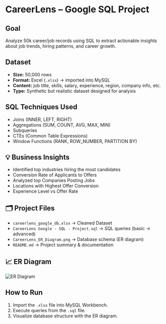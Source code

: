 # CareerLens – Google SQL Project  

## Goal  
Analyze 50k career/job records using SQL to extract actionable insights about job trends, hiring patterns, and career growth.  

##  Dataset  
- **Size:** 50,000 rows  
- **Format:** Excel (`.xlsx`) → imported into MySQL  
- **Content:** job title, skills, salary, experience, region, company info, etc.  
- **Type:** Synthetic but realistic dataset designed for analysis  

##  SQL Techniques Used  
- Joins (INNER, LEFT, RIGHT)  
- Aggregations (SUM, COUNT, AVG, MAX, MIN)  
- Subqueries  
- CTEs (Common Table Expressions)  
- Window Functions (RANK, ROW_NUMBER, PARTITION BY)  

## 💡 Business Insights  
- Identified top industries hiring the most candidates  
- Conversion Rate of Applicants to Offers
- Analyzed top Companies Posting Jobs  
- Locations with Highest Offer Conversion
- Experience Level vs Offer Rate  

## 🗂️ Project Files  
- `careerlens_google_db.xlsx` → Cleaned Dataset  
- `CareerLens Google - SQL - Project.sql` → SQL queries (basic → advanced)  
- `CareerLens_ER_Diagram.png` → Database schema (ER diagram)  
- `README.md` → Project summary & documentation  

## 📈 ER Diagram  
![ER Diagram](CareerLens_ER_Diagram.png)  

##  How to Run  
1. Import the `.xlsx` file into MySQL Workbench.  
2. Execute queries from the `.sql` file.  
3. Visualize database structure with the ER diagram.    


